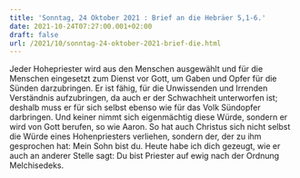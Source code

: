 ```yaml
---
title: 'Sonntag, 24 Oktober 2021 : Brief an die Hebräer 5,1-6.'
date: 2021-10-24T07:27:00.001+02:00
draft: false
url: /2021/10/sonntag-24-oktober-2021-brief-die.html
---
```


Jeder Hohepriester wird aus den Menschen ausgewählt und für die Menschen eingesetzt zum Dienst vor Gott, um Gaben und Opfer für die Sünden darzubringen. Er ist fähig, für die Unwissenden und Irrenden Verständnis aufzubringen, da auch er der Schwachheit unterworfen ist; deshalb muss er für sich selbst ebenso wie für das Volk Sündopfer darbringen. Und keiner nimmt sich eigenmächtig diese Würde, sondern er wird von Gott berufen, so wie Aaron. So hat auch Christus sich nicht selbst die Würde eines Hohenpriesters verliehen, sondern der, der zu ihm gesprochen hat: Mein Sohn bist du. Heute habe ich dich gezeugt, wie er auch an anderer Stelle sagt: Du bist Priester auf ewig nach der Ordnung Melchisedeks.